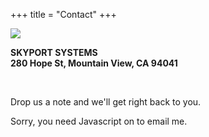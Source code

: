 +++
title = "Contact"
+++

<div class="map">
  <img src="/assets/images/map.png">
</div>

<div class="info">

  <p>
    <strong>
      SKYPORT SYSTEMS
    </strong>
    <br>
    <strong>
      280 Hope St, Mountain View, CA 94041
    </strong>
  </p>

  <p>
    &nbsp;
  </p>

  <p>
    Drop us a note and we'll get right back to you.
  </p>

  <p>
<script type="text/javascript" language="javascript">
<!--
// Thank you Tim Williams.  http://www.jottings.com/obfuscator/
{ coded = "mEb1om1@gHtXEk1gtg1RGg.mEG"
  key = "KuoD4QHCVymRgAhqrdp8j6WO3P09EzfLnJFtGMavwNkYXIcesU2lZ7TSBxb5i1"
  shift=coded.length
  link=""
  for (i=0; i<coded.length; i++) {
    if (key.indexOf(coded.charAt(i))==-1) {
      ltr = coded.charAt(i)
      link += (ltr)
    }
    else {
      ltr = (key.indexOf(coded.charAt(i))-shift+key.length) % key.length
      link += (key.charAt(ltr))
    }
  }
  document.write("<a href='mailto:" + link + "?subject=Request for Information About Skyport Systems'>mail us</a>")
}
//-->
</script><noscript>Sorry, you need Javascript on to email me.</noscript>
  </p>

</div>
